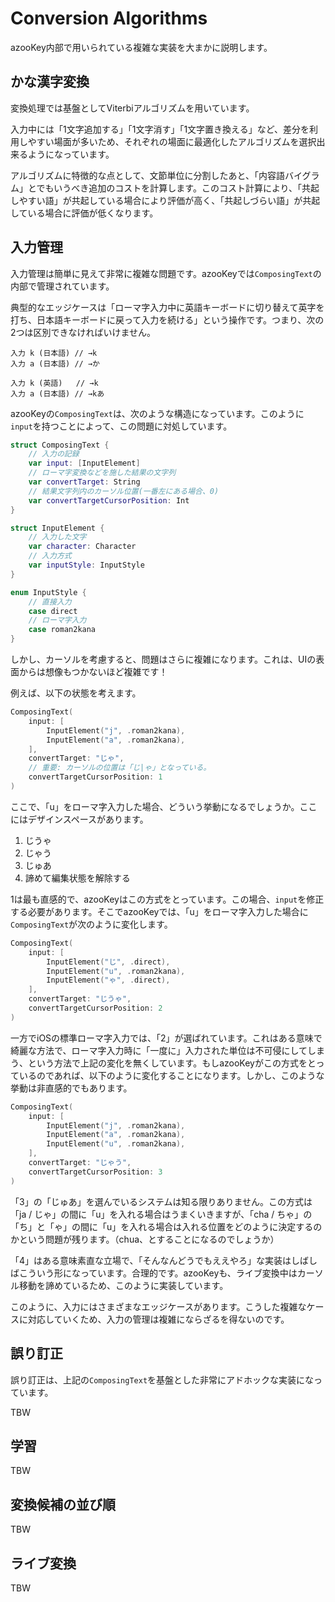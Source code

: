 # Conversion Algorithms

azooKey内部で用いられている複雑な実装を大まかに説明します。

## かな漢字変換

変換処理では基盤としてViterbiアルゴリズムを用いています。

入力中には「1文字追加する」「1文字消す」「1文字置き換える」など、差分を利用しやすい場面が多いため、それぞれの場面に最適化したアルゴリズムを選択出来るようになっています。

アルゴリズムに特徴的な点として、文節単位に分割したあと、「内容語バイグラム」とでもいうべき追加のコストを計算します。このコスト計算により、「共起しやすい語」が共起している場合により評価が高く、「共起しづらい語」が共起している場合に評価が低くなります。

## 入力管理

入力管理は簡単に見えて非常に複雑な問題です。azooKeyでは`ComposingText`の内部で管理されています。

典型的なエッジケースは「ローマ字入力中に英語キーボードに切り替えて英字を打ち、日本語キーボードに戻って入力を続ける」という操作です。つまり、次の2つは区別できなければいけません。

```
入力 k (日本語) // →k
入力 a (日本語) // →か
```

```
入力 k (英語)   // →k
入力 a (日本語) // →kあ
```

azooKeyの`ComposingText`は、次のような構造になっています。このように`input`を持つことによって、この問題に対処しています。

```swift
struct ComposingText {
    // 入力の記録
	var input: [InputElement]
    // ローマ字変換などを施した結果の文字列
    var convertTarget: String
    // 結果文字列内のカーソル位置(一番左にある場合、0)
    var convertTargetCursorPosition: Int
}

struct InputElement {
    // 入力した文字
    var character: Character
    // 入力方式
    var inputStyle: InputStyle
}

enum InputStyle {
    // 直接入力
    case direct
    // ローマ字入力
    case roman2kana
}
```

しかし、カーソルを考慮すると、問題はさらに複雑になります。これは、UIの表面からは想像もつかないほど複雑です！

例えば、以下の状態を考えます。

```swift
ComposingText(
    input: [
        InputElement("j", .roman2kana),
        InputElement("a", .roman2kana),
    ],
    convertTarget: "じゃ",
    // 重要: カーソルの位置は「じ|ゃ」となっている。
    convertTargetCursorPosition: 1
)
```

ここで、「u」をローマ字入力した場合、どういう挙動になるでしょうか。ここにはデザインスペースがあります。

1. じうゃ
1. じゃう
1. じゅあ
1. 諦めて編集状態を解除する

1は最も直感的で、azooKeyはこの方式をとっています。この場合、`input`を修正する必要があります。そこでazooKeyでは、「u」をローマ字入力した場合に`ComposingText`が次のように変化します。

```swift
ComposingText(
    input: [
        InputElement("じ", .direct),
        InputElement("u", .roman2kana),
        InputElement("ゃ", .direct),
    ],
    convertTarget: "じうゃ",
    convertTargetCursorPosition: 2
)
```

一方でiOSの標準ローマ字入力では、「2」が選ばれています。これはある意味で綺麗な方法で、ローマ字入力時に「一度に」入力された単位は不可侵にしてしまう、という方法で上記の変化を無くしています。もしazooKeyがこの方式をとっているのであれば、以下のように変化することになります。しかし、このような挙動は非直感的でもあります。

```swift
ComposingText(
    input: [
        InputElement("j", .roman2kana),
        InputElement("a", .roman2kana),
        InputElement("u", .roman2kana),
    ],
    convertTarget: "じゃう",
    convertTargetCursorPosition: 3
)
```

「3」の「じゅあ」を選んでいるシステムは知る限りありません。この方式は「ja / じゃ」の間に「u」を入れる場合はうまくいきますが、「cha / ちゃ」の「ち」と「ゃ」の間に「u」を入れる場合は入れる位置をどのように決定するのかという問題が残ります。（chua、とすることになるのでしょうか）

「4」はある意味素直な立場で、「そんなんどうでもええやろ」な実装はしばしばこういう形になっています。合理的です。azooKeyも、ライブ変換中はカーソル移動を諦めているため、このように実装しています。

このように、入力にはさまざまなエッジケースがあります。こうした複雑なケースに対応していくため、入力の管理は複雑にならざるを得ないのです。

## 誤り訂正

誤り訂正は、上記の`ComposingText`を基盤とした非常にアドホックな実装になっています。

TBW

## 学習

TBW

## 変換候補の並び順

TBW

## ライブ変換

TBW
